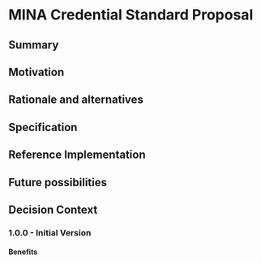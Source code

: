 # MINA Credential Standard Proposal 

## Summary


## Motivation


## Rationale and alternatives


## Specification

## Reference Implementation

## Future possibilities

## Decision Context

### 1.0.0 - Initial Version


#### Benefits
